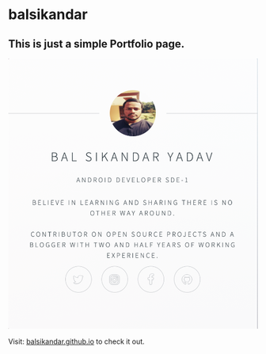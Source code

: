 # balsikandar

## This is just a simple Portfolio page. 

![github-small](https://github.com/balsikandar/balsikandar.github.io/blob/master/images/Screen%20Shot%202021-06-01%20at%2011.59.29%20PM.png)

Visit: [balsikandar.github.io](https://balsikandar.github.io/) to check it out.

